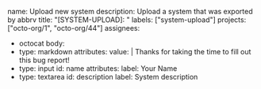 name: Upload new system
description: Upload a system that was exported by abbrv
title: "[SYSTEM-UPLOAD]: "
labels: ["system-upload"]
projects: ["octo-org/1", "octo-org/44"]
assignees:
  - octocat
body:
  - type: markdown
    attributes:
      value: |
        Thanks for taking the time to fill out this bug report!
  - type: input
    id: name
    attributes:
      label: Your Name
  - type: textarea
    id: description
      label: System description
